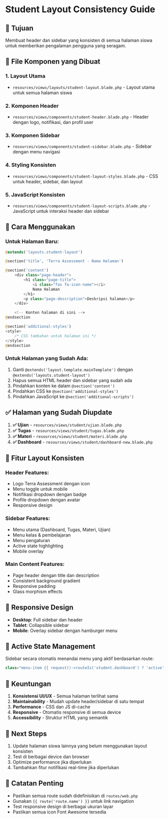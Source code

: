 # Student Layout Consistency Guide

## 🎯 **Tujuan**
Membuat header dan sidebar yang konsisten di semua halaman siswa untuk memberikan pengalaman pengguna yang seragam.

## 📁 **File Komponen yang Dibuat**

### 1. **Layout Utama**
- `resources/views/layouts/student-layout.blade.php` - Layout utama untuk semua halaman siswa

### 2. **Komponen Header**
- `resources/views/components/student-header.blade.php` - Header dengan logo, notifikasi, dan profil user

### 3. **Komponen Sidebar**
- `resources/views/components/student-sidebar.blade.php` - Sidebar dengan menu navigasi

### 4. **Styling Konsisten**
- `resources/views/components/student-layout-styles.blade.php` - CSS untuk header, sidebar, dan layout

### 5. **JavaScript Konsisten**
- `resources/views/components/student-layout-scripts.blade.php` - JavaScript untuk interaksi header dan sidebar

## 🔧 **Cara Menggunakan**

### **Untuk Halaman Baru:**
```php
@extends('layouts.student-layout')

@section('title', 'Terra Assessment - Nama Halaman')

@section('content')
    <div class="page-header">
        <h1 class="page-title">
            <i class="fas fa-icon-name"></i>
            Nama Halaman
        </h1>
        <p class="page-description">Deskripsi halaman</p>
    </div>

    <!-- Konten halaman di sini -->
@endsection

@section('additional-styles')
<style>
    /* CSS tambahan untuk halaman ini */
</style>
@endsection
```

### **Untuk Halaman yang Sudah Ada:**
1. Ganti `@extends('layout.template.mainTemplate')` dengan `@extends('layouts.student-layout')`
2. Hapus semua HTML header dan sidebar yang sudah ada
3. Pindahkan konten ke dalam `@section('content')`
4. Pindahkan CSS ke `@section('additional-styles')`
5. Pindahkan JavaScript ke `@section('additional-scripts')`

## ✅ **Halaman yang Sudah Diupdate**

1. **✅ Ujian** - `resources/views/student/ujian.blade.php`
2. **✅ Tugas** - `resources/views/student/tugas.blade.php`
3. **✅ Materi** - `resources/views/student/materi.blade.php`
4. **✅ Dashboard** - `resources/views/student/dashboard-new.blade.php`

## 🎨 **Fitur Layout Konsisten**

### **Header Features:**
- Logo Terra Assessment dengan icon
- Menu toggle untuk mobile
- Notifikasi dropdown dengan badge
- Profile dropdown dengan avatar
- Responsive design

### **Sidebar Features:**
- Menu utama (Dashboard, Tugas, Materi, Ujian)
- Menu kelas & pembelajaran
- Menu pengaturan
- Active state highlighting
- Mobile overlay

### **Main Content Features:**
- Page header dengan title dan description
- Consistent background gradient
- Responsive padding
- Glass morphism effects

## 📱 **Responsive Design**

- **Desktop**: Full sidebar dan header
- **Tablet**: Collapsible sidebar
- **Mobile**: Overlay sidebar dengan hamburger menu

## 🔄 **Active State Management**

Sidebar secara otomatis menandai menu yang aktif berdasarkan route:
```php
class="menu-item {{ request()->routeIs('student.dashboard') ? 'active' : '' }}"
```

## 🎯 **Keuntungan**

1. **Konsistensi UI/UX** - Semua halaman terlihat sama
2. **Maintainability** - Mudah update header/sidebar di satu tempat
3. **Performance** - CSS dan JS di-cache
4. **Responsive** - Otomatis responsive di semua device
5. **Accessibility** - Struktur HTML yang semantik

## 🚀 **Next Steps**

1. Update halaman siswa lainnya yang belum menggunakan layout konsisten
2. Test di berbagai device dan browser
3. Optimize performance jika diperlukan
4. Tambahkan fitur notifikasi real-time jika diperlukan

## 📝 **Catatan Penting**

- Pastikan semua route sudah didefinisikan di `routes/web.php`
- Gunakan `{{ route('route.name') }}` untuk link navigation
- Test responsive design di berbagai ukuran layar
- Pastikan semua icon Font Awesome tersedia
